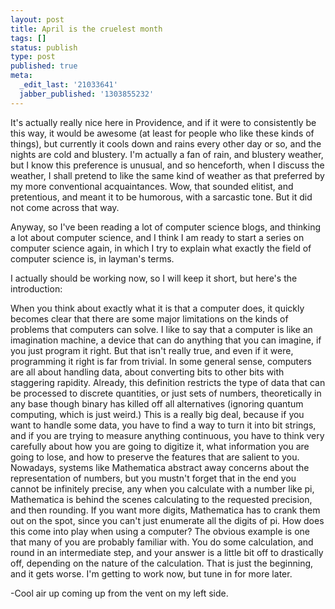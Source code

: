 ```yaml
---
layout: post
title: April is the cruelest month
tags: []
status: publish
type: post
published: true
meta:
  _edit_last: '21033641'
  jabber_published: '1303855232'
---
```

It's actually really nice here in Providence, and if it were to consistently be this way, it would be awesome (at least for people who like these kinds of things), but currently it cools down and rains every other day or so, and the nights are cold and blustery. I'm actually a fan of rain, and blustery weather, but I know this preference is unusual, and so henceforth, when I discuss the weather, I shall pretend to like the same kind of weather as that preferred by my more conventional acquaintances. Wow, that sounded elitist, and pretentious, and meant it to be humorous, with a sarcastic tone. But it did not come across that way.

Anyway, so I've been reading a lot of computer science blogs, and thinking a lot about computer science, and I think I am ready to start a series on computer science again, in which I try to explain what exactly the field of computer science is, in layman's terms.

I actually should be working now, so I will keep it short, but here's the introduction:

When you think about exactly what it is that a computer does, it quickly becomes clear that there are some major limitations on the kinds of problems that computers can solve. I like to say that a computer is like an imagination machine, a device that can do anything that you can imagine, if you just program it right. But that isn't really true, and even if it were, programming it right is far from trivial. In some general sense, computers are all about handling data, about converting bits to other bits with staggering rapidity. Already, this definition restricts the type of data that can be processed to discrete quantities, or just sets of numbers, theoretically in any base though binary has killed off all alternatives (ignoring quantum computing, which is just weird.) This is a really big deal, because if you want to handle some data, you have to find a way to turn it into bit strings, and if you are trying to measure anything continuous, you have to think very carefully about how you are going to digitize it, what information you are going to lose, and how to preserve the features that are salient to you. Nowadays, systems like Mathematica abstract away concerns about the representation of numbers, but you mustn't forget that in the end you cannot be infinitely precise, any when you calculate with a number like pi, Mathematica is behind the scenes calculating to the requested precision, and then rounding. If you want more digits, Mathematica has to crank them out on the spot, since you can't just enumerate all the digits of pi. How does this come into play when using a computer? The obvious example is one that many of you are probably familiar with. You do some calculation, and round in an intermediate step, and your answer is a little bit off to drastically off, depending on the nature of the calculation. That is just the beginning, and it gets worse. I'm getting to work now, but tune in for more later.

-Cool air up coming up from the vent on my left side. 
